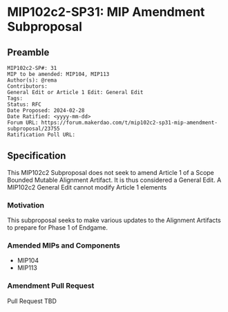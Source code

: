 # MIP102c2-SP31: MIP Amendment Subproposal

## Preamble

```
MIP102c2-SP#: 31
MIP to be amended: MIP104, MIP113
Author(s): @rema
Contributors:
General Edit or Article 1 Edit: General Edit
Tags:
Status: RFC
Date Proposed: 2024-02-28
Date Ratified: <yyyy-mm-dd>
Forum URL: https://forum.makerdao.com/t/mip102c2-sp31-mip-amendment-subproposal/23755
Ratification Poll URL:
```

## Specification

This MIP102c2 Subproposal does not seek to amend Article 1 of a Scope Bounded Mutable Alignment Artifact. It is thus considered a General Edit. A MIP102c2 General Edit cannot modify Article 1 elements

### Motivation

This subproposal seeks to make various updates to the Alignment Artifacts to prepare for Phase 1 of Endgame.

### Amended MIPs and Components

* MIP104
* MIP113

### Amendment Pull Request

Pull Request TBD